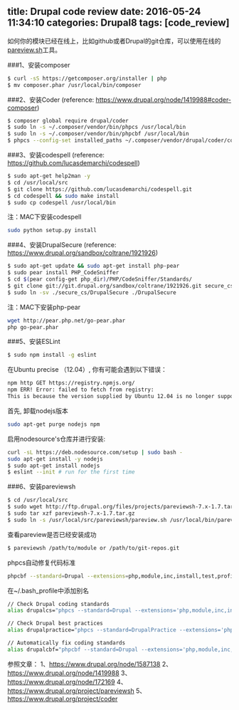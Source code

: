 title: Drupal code review
date: 2016-05-24 11:34:10
categories: Drupal8
tags: [code_review]
---

如何你的模块已经在线上，比如github或者Drupal的git仓库，可以使用在线的[pareview.sh](http://pareview.sh/)工具。

###1、安装composer

```bash
$ curl -sS https://getcomposer.org/installer | php
$ mv composer.phar /usr/local/bin/composer
```

###2、安装Coder (reference: https://www.drupal.org/node/1419988#coder-composer)

```bash
$ composer global require drupal/coder
$ sudo ln -s ~/.composer/vendor/bin/phpcs /usr/local/bin
$ sudo ln -s ~/.composer/vendor/bin/phpcbf /usr/local/bin
$ phpcs --config-set installed_paths ~/.composer/vendor/drupal/coder/coder_sniffer
```

###3、安装codespell (reference: https://github.com/lucasdemarchi/codespell)

```bash
$ sudo apt-get help2man -y
$ cd /usr/local/src
$ git clone https://github.com/lucasdemarchi/codespell.git
$ cd codespell && sudo make install
$ sudo cp codespell /usr/local/bin
```

注：MAC下安装codespell
```bash
sudo python setup.py install
```

###4、安装DrupalSecure (reference: https://www.drupal.org/sandbox/coltrane/1921926)

```bash
$ sudo apt-get update && sudo apt-get install php-pear
$ sudo pear install PHP_CodeSniffer
$ cd $(pear config-get php_dir)/PHP/CodeSniffer/Standards/
$ git clone git://git.drupal.org/sandbox/coltrane/1921926.git secure_cs
$ sudo ln -sv ./secure_cs/DrupalSecure ./DrupalSecure
```

注：MAC下安装php-pear
```bash
wget http://pear.php.net/go-pear.phar
php go-pear.phar
```

###5、安装ESLint

```bash 
$ sudo npm install -g eslint
```

在Ubuntu precise （12.04）, 你有可能会遇到以下错误：

```bash 
npm http GET https://registry.npmjs.org/
npm ERR! Error: failed to fetch from registry: 
This is because the version supplied by Ubuntu 12.04 is no longer supported, updating node (and npm with it) resolved the issue.
```

首先, 卸载nodejs版本

```bash 
sudo apt-get purge nodejs npm
```

启用nodesource's仓库并进行安装:

```bash 
curl -sL https://deb.nodesource.com/setup | sudo bash -
sudo apt-get install -y nodejs
$ sudo apt-get install nodejs
$ eslint --init # run for the first time
```

###6、安装pareviewsh

```bash 
$ cd /usr/local/src
$ sudo wget http://ftp.drupal.org/files/projects/pareviewsh-7.x-1.7.tar.gz
$ sudo tar xzf pareviewsh-7.x-1.7.tar.gz
$ sudo ln -s /usr/local/src/pareviewsh/pareview.sh /usr/local/bin/pareviewsh
```

查看pareview是否已经安装成功

```bash 
$ pareviewsh /path/to/module or /path/to/git-repos.git
```
phpcs自动修复代码标准

```bash 
phpcbf --standard=Drupal --extensions=php,module,inc,install,test,profile,theme,js,css,info,txt,md /file/to/drupal/example_module
```

在~/.bash_profile中添加别名

```bash
// Check Drupal coding standards
alias drupalcs="phpcs --standard=Drupal --extensions='php,module,inc,install,test,profile,theme,js,css,info,txt,md'"

// Check Drupal best practices
alias drupalpractice="phpcs --standard=DrupalPractice --extensions='php,module,inc,install,test,profile,theme,js,css,info,txt,md'"

// Automatically fix coding standards
alias drupalcbf="phpcbf --standard=Drupal --extensions='php,module,inc,install,test,profile,theme,js,css,info,txt,md'"
```

参照文章：
1、https://www.drupal.org/node/1587138
2、https://www.drupal.org/node/1419988
3、https://www.drupal.org/node/172169
4、https://www.drupal.org/project/pareviewsh
5、https://www.drupal.org/project/coder